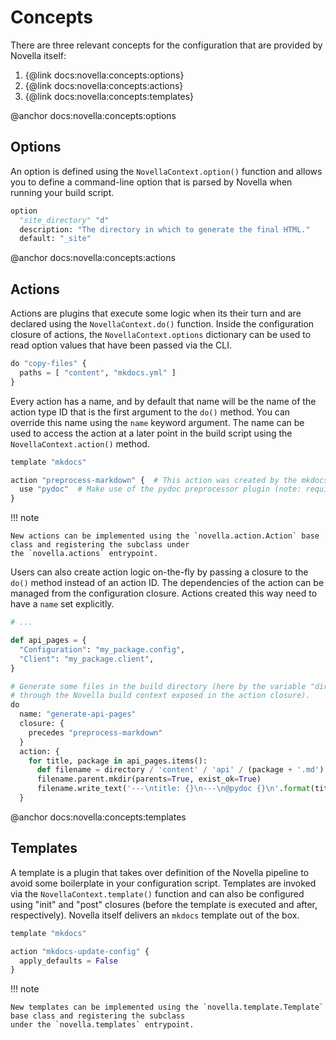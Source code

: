 # Concepts

There are three relevant concepts for the configuration that are provided by
Novella itself:

1. {@link docs:novella:concepts:options}
2. {@link docs:novella:concepts:actions}
3. {@link docs:novella:concepts:templates}


@anchor docs:novella:concepts:options
## Options

An option is defined using the `NovellaContext.option()` function and allows you to define a command-line option that
is parsed by Novella when running your build script.

```py
option
  "site_directory" "d"
  description: "The directory in which to generate the final HTML."
  default: "_site"
```

@anchor docs:novella:concepts:actions
## Actions

Actions are plugins that execute some logic when its their turn and are declared using the `NovellaContext.do()`
function. Inside the configuration closure of actions, the `NovellaContext.options` dictionary can be used to
read option values that have been passed via the CLI.

```py
do "copy-files" {
  paths = [ "content", "mkdocs.yml" ]
}
```

Every action has a name, and by default that name will be the name of the action type ID that is the first argument
to the `do()` method. You can override this name using the `name` keyword argument. The name can be used to access
the action at a later point in the build script using the `NovellaContext.action()` method.

```py
template "mkdocs"

action "preprocess-markdown" {  # This action was created by the mkdocs template
  use "pydoc"  # Make use of the pydoc preprocessor plugin (note: requires Pydoc-Markdown)
}
```

!!! note

    New actions can be implemented using the `novella.action.Action` base class and registering the subclass under
    the `novella.actions` entrypoint.

Users can also create action logic on-the-fly by passing a closure to the `do()` method instead of an action ID.
The dependencies of the action can be managed from the configuration closure. Actions created this way need to
have a `name` set explicitly.

```py
# ...

def api_pages = {
  "Configuration": "my_package.config",
  "Client": "my_package.client",
}

# Generate some files in the build directory (here by the variable "directory" which is available
# through the Novella build context exposed in the action closure).
do
  name: "generate-api-pages"
  closure: {
    precedes "preprocess-markdown"
  }
  action: {
    for title, package in api_pages.items():
      def filename = directory / 'content' / 'api' / (package + '.md')
      filename.parent.mkdir(parents=True, exist_ok=True)
      filename.write_text('---\ntitle: {}\n---\n@pydoc {}\n'.format(title, package))
  }
```

@anchor docs:novella:concepts:templates
## Templates

A template is a plugin that takes over definition of the Novella pipeline to avoid some boilerplate in your
configuration script. Templates are invoked via the `NovellaContext.template()` function and can also be
configured using "init" and "post" closures (before the template is executed and after, respectively). Novella
itself delivers an `mkdocs` template out of the box.

```py
template "mkdocs"

action "mkdocs-update-config" {
  apply_defaults = False
}
```

!!! note

    New templates can be implemented using the `novella.template.Template` base class and registering the subclass
    under the `novella.templates` entrypoint.
